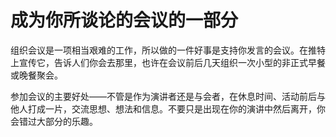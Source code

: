 # 成为你所谈论的会议的一部分

组织会议是一项相当艰难的工作，所以做的一件好事是支持你发言的会议。在推特上宣传它，告诉人们你会去那里，也许在会议前后几天组织一次小型的非正式早餐或晚餐聚会。

参加会议的主要好处——不管是作为演讲者还是与会者，在休息时间、活动前后与他人打成一片，交流思想、想法和信息。不要只是出现在你的演讲中然后离开，你会错过大部分的乐趣。